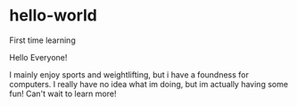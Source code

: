 # hello-world
First time learning

Hello Everyone!

I mainly enjoy sports and weightlifting, but i have a foundness for computers.
I really have no idea what im doing, but im actually having some fun! Can't wait to learn more!

